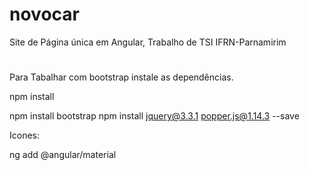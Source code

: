 # novocar
Site de Página única em Angular, Trabalho de TSI IFRN-Parnamirim
#
Para Tabalhar com bootstrap instale as dependências.

npm install

npm install bootstrap
npm install jquery@3.3.1 popper.js@1.14.3 --save

Icones:

ng add @angular/material

